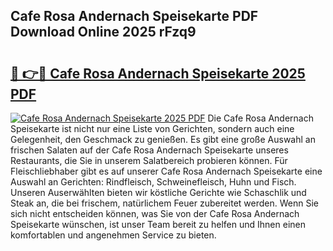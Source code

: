 ## Cafe Rosa Andernach Speisekarte PDF Download Online 2025 rFzq9

# <h2><a href="http://gc8n3e.nevu.top/?p=Cafe+Rosa+Andernach+Speisekarte">🔗 👉🔴 Cafe Rosa Andernach Speisekarte 2025 PDF</a></h2>

[![Cafe Rosa Andernach Speisekarte 2025 PDF](https://i.imgur.com/dBaPXMq.png)](http://gc8n3e.nevu.top/?p=Cafe+Rosa+Andernach+Speisekarte)
Die Cafe Rosa Andernach Speisekarte ist nicht nur eine Liste von Gerichten, sondern auch eine Gelegenheit, den Geschmack zu genießen. Es gibt eine große Auswahl an frischen Salaten auf der Cafe Rosa Andernach Speisekarte unseres Restaurants, die Sie in unserem Salatbereich probieren können. Für Fleischliebhaber gibt es auf unserer Cafe Rosa Andernach Speisekarte eine Auswahl an Gerichten: Rindfleisch, Schweinefleisch, Huhn und Fisch. Unseren Auserwählten bieten wir köstliche Gerichte wie Schaschlik und Steak an, die bei frischem, natürlichem Feuer zubereitet werden. Wenn Sie sich nicht entscheiden können, was Sie von der Cafe Rosa Andernach Speisekarte wünschen, ist unser Team bereit zu helfen und Ihnen einen komfortablen und angenehmen Service zu bieten.
